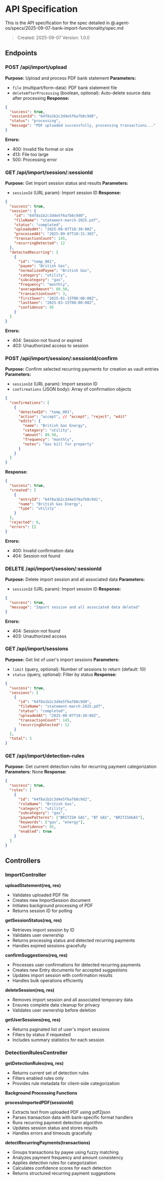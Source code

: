 # API Specification

This is the API specification for the spec detailed in @.agent-os/specs/2025-09-07-bank-import-functionality/spec.md

> Created: 2025-09-07
> Version: 1.0.0

## Endpoints

### POST /api/import/upload

**Purpose:** Upload and process PDF bank statement
**Parameters:** 
- `file` (multipart/form-data): PDF bank statement file
- `deleteAfterProcessing` (boolean, optional): Auto-delete source data after processing
**Response:** 
```json
{
  "success": true,
  "sessionId": "64f8a1b2c3d4e5f6a7b8c9d0",
  "status": "processing",
  "message": "PDF uploaded successfully, processing transactions..."
}
```
**Errors:** 
- 400: Invalid file format or size
- 413: File too large
- 500: Processing error

### GET /api/import/session/:sessionId

**Purpose:** Get import session status and results
**Parameters:** 
- `sessionId` (URL param): Import session ID
**Response:** 
```json
{
  "success": true,
  "session": {
    "id": "64f8a1b2c3d4e5f6a7b8c9d0",
    "fileName": "statement-march-2025.pdf",
    "status": "completed",
    "uploadedAt": "2025-09-07T10:30:00Z",
    "processedAt": "2025-09-07T10:31:30Z",
    "transactionCount": 145,
    "recurringDetected": 12
  },
  "detectedRecurring": [
    {
      "id": "temp_001",
      "payee": "British Gas",
      "normalizedPayee": "British Gas",
      "category": "utility",
      "subcategory": "gas",
      "frequency": "monthly",
      "averageAmount": 89.50,
      "transactionCount": 3,
      "firstSeen": "2025-01-15T00:00:00Z",
      "lastSeen": "2025-03-15T00:00:00Z",
      "confidence": 95
    }
  ]
}
```
**Errors:** 
- 404: Session not found or expired
- 403: Unauthorized access to session

### POST /api/import/session/:sessionId/confirm

**Purpose:** Confirm selected recurring payments for creation as vault entries
**Parameters:** 
- `sessionId` (URL param): Import session ID
- `confirmations` (JSON body): Array of confirmation objects
```json
{
  "confirmations": [
    {
      "detectedId": "temp_001",
      "action": "accept", // "accept", "reject", "edit"
      "edits": {
        "name": "British Gas Energy",
        "category": "utility",
        "amount": 89.50,
        "frequency": "monthly",
        "notes": "Gas bill for property"
      }
    }
  ]
}
```
**Response:** 
```json
{
  "success": true,
  "created": [
    {
      "entryId": "64f8a1b2c3d4e5f6a7b8c9d1",
      "name": "British Gas Energy",
      "type": "utility"
    }
  ],
  "rejected": 0,
  "errors": []
}
```
**Errors:** 
- 400: Invalid confirmation data
- 404: Session not found

### DELETE /api/import/session/:sessionId

**Purpose:** Delete import session and all associated data
**Parameters:** 
- `sessionId` (URL param): Import session ID
**Response:** 
```json
{
  "success": true,
  "message": "Import session and all associated data deleted"
}
```
**Errors:** 
- 404: Session not found
- 403: Unauthorized access

### GET /api/import/sessions

**Purpose:** Get list of user's import sessions
**Parameters:** 
- `limit` (query, optional): Number of sessions to return (default: 10)
- `status` (query, optional): Filter by status
**Response:** 
```json
{
  "success": true,
  "sessions": [
    {
      "id": "64f8a1b2c3d4e5f6a7b8c9d0",
      "fileName": "statement-march-2025.pdf",
      "status": "completed",
      "uploadedAt": "2025-09-07T10:30:00Z",
      "transactionCount": 145,
      "recurringDetected": 12
    }
  ],
  "total": 5
}
```

### GET /api/import/detection-rules

**Purpose:** Get current detection rules for recurring payment categorization
**Parameters:** None
**Response:** 
```json
{
  "success": true,
  "rules": [
    {
      "id": "64f8a1b2c3d4e5f6a7b8c9d2",
      "ruleName": "British Gas",
      "category": "utility",
      "subcategory": "gas",
      "payeePatterns": ["BRITISH GAS", "BT GAS", "BRITISHGAS"],
      "keywords": ["gas", "energy"],
      "confidence": 95,
      "enabled": true
    }
  ]
}
```

## Controllers

### ImportController

**uploadStatement(req, res)**
- Validates uploaded PDF file
- Creates new ImportSession document
- Initiates background processing of PDF
- Returns session ID for polling

**getSessionStatus(req, res)**
- Retrieves import session by ID
- Validates user ownership
- Returns processing status and detected recurring payments
- Handles expired sessions gracefully

**confirmSuggestions(req, res)**
- Processes user confirmations for detected recurring payments
- Creates new Entry documents for accepted suggestions
- Updates import session with confirmation results
- Handles bulk operations efficiently

**deleteSession(req, res)**
- Removes import session and all associated temporary data
- Ensures complete data cleanup for privacy
- Validates user ownership before deletion

**getUserSessions(req, res)**
- Returns paginated list of user's import sessions
- Filters by status if requested
- Includes summary statistics for each session

### DetectionRulesController

**getDetectionRules(req, res)**
- Returns current set of detection rules
- Filters enabled rules only
- Provides rule metadata for client-side categorization

**Background Processing Functions**

**processImportedPDF(sessionId)**
- Extracts text from uploaded PDF using pdf2json
- Parses transaction data with bank-specific format handlers
- Runs recurring payment detection algorithm
- Updates session status and stores results
- Handles errors and timeouts gracefully

**detectRecurringPayments(transactions)**
- Groups transactions by payee using fuzzy matching
- Analyzes payment frequency and amount consistency
- Applies detection rules for categorization
- Calculates confidence scores for each detection
- Returns structured recurring payment suggestions